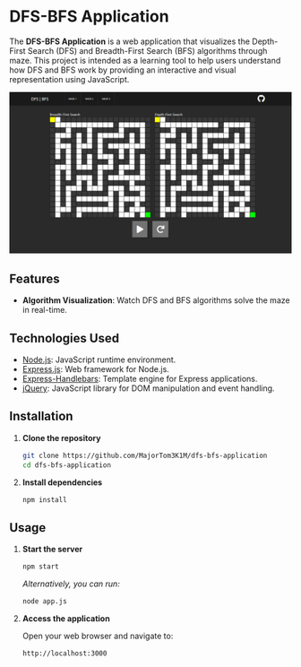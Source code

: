 # DFS-BFS Application

The **DFS-BFS Application** is a web application that visualizes the Depth-First Search (DFS) and Breadth-First Search (BFS) algorithms through maze. This project is intended as a learning tool to help users understand how DFS and BFS work by providing an interactive and visual representation using JavaScript.

![App Demo](https://github.com/MajorTom3K1M/dfs-bfs-application/blob/master/screenshot/screenshot-1.png)

## Features

- **Algorithm Visualization**: Watch DFS and BFS algorithms solve the maze in real-time.

## Technologies Used

- [Node.js](https://nodejs.org/): JavaScript runtime environment.
- [Express.js](https://expressjs.com/): Web framework for Node.js.
- [Express-Handlebars](https://github.com/express-handlebars/express-handlebars): Template engine for Express applications.
- [jQuery](https://jquery.com/): JavaScript library for DOM manipulation and event handling.

## Installation

1. **Clone the repository**

   ```bash
   git clone https://github.com/MajorTom3K1M/dfs-bfs-application
   cd dfs-bfs-application
   ```

2. **Install dependencies**

   ```bash
   npm install
   ```

## Usage

1. **Start the server**

   ```bash
   npm start
   ```

   *Alternatively, you can run:*

   ```bash
   node app.js
   ```

2. **Access the application**

   Open your web browser and navigate to:

   ```
   http://localhost:3000
   ```
